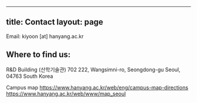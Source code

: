 
---
title: Contact
layout: page
---

Email: kiyoon [at] hanyang.ac.kr

<h2>Where to find us:</h2>
R&D Building (산학기술관) 702
222, Wangsimni-ro, Seongdong-gu
Seoul, 04763
South Korea

Campus map
https://www.hanyang.ac.kr/web/eng/campus-map-directions
https://www.hanyang.ac.kr/web/www/map_seoul
